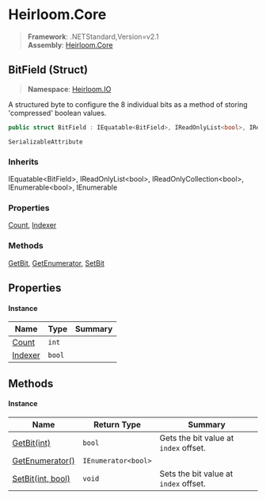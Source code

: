 # Heirloom.Core

> **Framework**: .NETStandard,Version=v2.1  
> **Assembly**: [Heirloom.Core][0]

## BitField (Struct)

> **Namespace**: [Heirloom.IO][0]

A structured byte to configure the 8 individual bits as a method of storing 'compressed' boolean values.

```cs
public struct BitField : IEquatable<BitField>, IReadOnlyList<bool>, IReadOnlyCollection<bool>, IEnumerable<bool>, IEnumerable
```

`SerializableAttribute`

### Inherits

IEquatable\<BitField>, IReadOnlyList\<bool>, IReadOnlyCollection\<bool>, IEnumerable\<bool>, IEnumerable

### Properties

[Count][1], [Indexer][2]

### Methods

[GetBit][3], [GetEnumerator][4], [SetBit][5]

## Properties

#### Instance

| Name         | Type   | Summary |
|--------------|--------|---------|
| [Count][1]   | `int`  |         |
| [Indexer][2] | `bool` |         |

## Methods

#### Instance

| Name                   | Return Type         | Summary                               |
|------------------------|---------------------|---------------------------------------|
| [GetBit(int)][3]       | `bool`              | Gets the bit value at `index` offset. |
| [GetEnumerator()][4]   | `IEnumerator<bool>` |                                       |
| [SetBit(int, bool)][5] | `void`              | Sets the bit value at `index` offset. |

[0]: ../../Heirloom.Core.md
[1]: BitField/Count.md
[2]: BitField/Indexer.md
[3]: BitField/GetBit.md
[4]: BitField/GetEnumerator.md
[5]: BitField/SetBit.md
